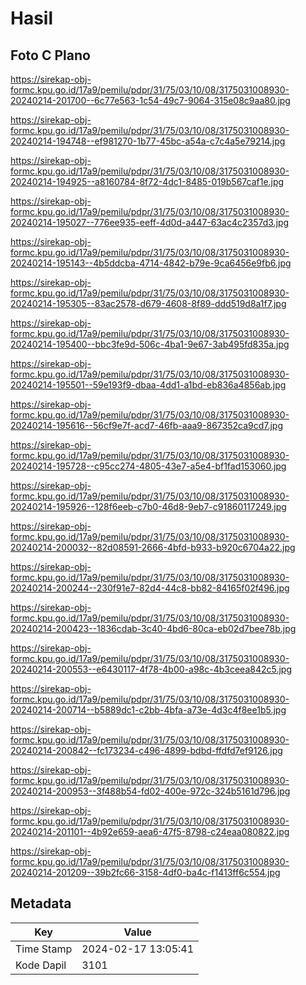 # Hasil

## Foto C Plano

https://sirekap-obj-formc.kpu.go.id/17a9/pemilu/pdpr/31/75/03/10/08/3175031008930-20240214-201700--6c77e563-1c54-49c7-9064-315e08c9aa80.jpg

https://sirekap-obj-formc.kpu.go.id/17a9/pemilu/pdpr/31/75/03/10/08/3175031008930-20240214-194748--ef981270-1b77-45bc-a54a-c7c4a5e79214.jpg

https://sirekap-obj-formc.kpu.go.id/17a9/pemilu/pdpr/31/75/03/10/08/3175031008930-20240214-194925--a8160784-8f72-4dc1-8485-019b567caf1e.jpg

https://sirekap-obj-formc.kpu.go.id/17a9/pemilu/pdpr/31/75/03/10/08/3175031008930-20240214-195027--776ee935-eeff-4d0d-a447-63ac4c2357d3.jpg

https://sirekap-obj-formc.kpu.go.id/17a9/pemilu/pdpr/31/75/03/10/08/3175031008930-20240214-195143--4b5ddcba-4714-4842-b79e-9ca6456e9fb6.jpg

https://sirekap-obj-formc.kpu.go.id/17a9/pemilu/pdpr/31/75/03/10/08/3175031008930-20240214-195305--83ac2578-d679-4608-8f89-ddd519d8a1f7.jpg

https://sirekap-obj-formc.kpu.go.id/17a9/pemilu/pdpr/31/75/03/10/08/3175031008930-20240214-195400--bbc3fe9d-506c-4ba1-9e67-3ab495fd835a.jpg

https://sirekap-obj-formc.kpu.go.id/17a9/pemilu/pdpr/31/75/03/10/08/3175031008930-20240214-195501--59e193f9-dbaa-4dd1-a1bd-eb836a4856ab.jpg

https://sirekap-obj-formc.kpu.go.id/17a9/pemilu/pdpr/31/75/03/10/08/3175031008930-20240214-195616--56cf9e7f-acd7-46fb-aaa9-867352ca9cd7.jpg

https://sirekap-obj-formc.kpu.go.id/17a9/pemilu/pdpr/31/75/03/10/08/3175031008930-20240214-195728--c95cc274-4805-43e7-a5e4-bf1fad153060.jpg

https://sirekap-obj-formc.kpu.go.id/17a9/pemilu/pdpr/31/75/03/10/08/3175031008930-20240214-195926--128f6eeb-c7b0-46d8-9eb7-c91860117249.jpg

https://sirekap-obj-formc.kpu.go.id/17a9/pemilu/pdpr/31/75/03/10/08/3175031008930-20240214-200032--82d08591-2666-4bfd-b933-b920c6704a22.jpg

https://sirekap-obj-formc.kpu.go.id/17a9/pemilu/pdpr/31/75/03/10/08/3175031008930-20240214-200244--230f91e7-82d4-44c8-bb82-84165f02f496.jpg

https://sirekap-obj-formc.kpu.go.id/17a9/pemilu/pdpr/31/75/03/10/08/3175031008930-20240214-200423--1836cdab-3c40-4bd6-80ca-eb02d7bee78b.jpg

https://sirekap-obj-formc.kpu.go.id/17a9/pemilu/pdpr/31/75/03/10/08/3175031008930-20240214-200553--e6430117-4f78-4b00-a98c-4b3ceea842c5.jpg

https://sirekap-obj-formc.kpu.go.id/17a9/pemilu/pdpr/31/75/03/10/08/3175031008930-20240214-200714--b5889dc1-c2bb-4bfa-a73e-4d3c4f8ee1b5.jpg

https://sirekap-obj-formc.kpu.go.id/17a9/pemilu/pdpr/31/75/03/10/08/3175031008930-20240214-200842--fc173234-c496-4899-bdbd-ffdfd7ef9126.jpg

https://sirekap-obj-formc.kpu.go.id/17a9/pemilu/pdpr/31/75/03/10/08/3175031008930-20240214-200953--3f488b54-fd02-400e-972c-324b5161d796.jpg

https://sirekap-obj-formc.kpu.go.id/17a9/pemilu/pdpr/31/75/03/10/08/3175031008930-20240214-201101--4b92e659-aea6-47f5-8798-c24eaa080822.jpg

https://sirekap-obj-formc.kpu.go.id/17a9/pemilu/pdpr/31/75/03/10/08/3175031008930-20240214-201209--39b2fc66-3158-4df0-ba4c-f1413ff6c554.jpg


## Metadata

| Key        | Value               |
| ---------- | ------------------- |
| Time Stamp | 2024-02-17 13:05:41 |
| Kode Dapil | 3101                |



